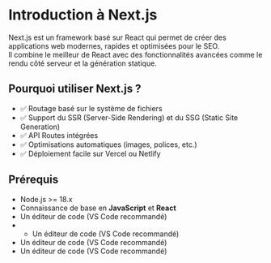 # Introduction à Next.js

Next.js est un framework basé sur React qui permet de créer des applications web modernes, rapides et optimisées pour le SEO.  
Il combine le meilleur de React avec des fonctionnalités avancées comme le rendu côté serveur et la génération statique.

## Pourquoi utiliser Next.js ?

- ✅ Routage basé sur le système de fichiers
- ✅ Support du SSR (Server-Side Rendering) et du SSG (Static Site Generation)
- ✅ API Routes intégrées
- ✅ Optimisations automatiques (images, polices, etc.)
- ✅ Déploiement facile sur Vercel ou Netlify

## Prérequis

- Node.js >= 18.x
- Connaissance de base en **JavaScript** et **React**
- Un éditeur de code (VS Code recommandé)
- - Un éditeur de code (VS Code recommandé)
- Un éditeur de code (VS Code recommandé)
- Un éditeur de code (VS Code recommandé)

